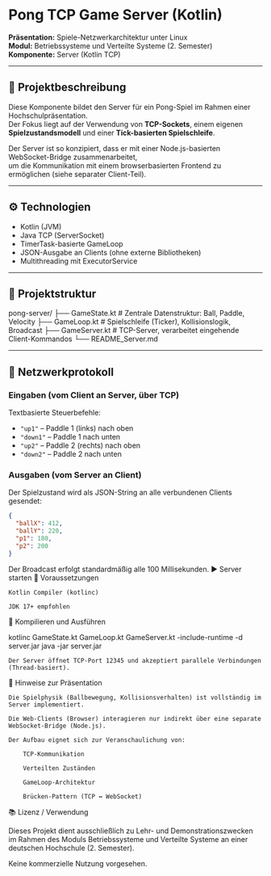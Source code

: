 # Pong TCP Game Server (Kotlin)

**Präsentation:** Spiele-Netzwerkarchitektur unter Linux  
**Modul:** Betriebssysteme und Verteilte Systeme (2. Semester)  
**Komponente:** Server (Kotlin TCP)

---

## 🧠 Projektbeschreibung

Diese Komponente bildet den Server für ein Pong-Spiel im Rahmen einer Hochschulpräsentation.  
Der Fokus liegt auf der Verwendung von **TCP-Sockets**, einem eigenen **Spielzustandsmodell** und einer **Tick-basierten Spielschleife**.

Der Server ist so konzipiert, dass er mit einer Node.js-basierten WebSocket-Bridge zusammenarbeitet,  
um die Kommunikation mit einem browserbasierten Frontend zu ermöglichen (siehe separater Client-Teil).

---

## ⚙️ Technologien

- Kotlin (JVM)
- Java TCP (ServerSocket)
- TimerTask-basierte GameLoop
- JSON-Ausgabe an Clients (ohne externe Bibliotheken)
- Multithreading mit ExecutorService

---

## 📂 Projektstruktur

pong-server/
├── GameState.kt # Zentrale Datenstruktur: Ball, Paddle, Velocity
├── GameLoop.kt # Spielschleife (Ticker), Kollisionslogik, Broadcast
├── GameServer.kt # TCP-Server, verarbeitet eingehende Client-Kommandos
└── README_Server.md


---

## 🔁 Netzwerkprotokoll

### Eingaben (vom Client an Server, über TCP)

Textbasierte Steuerbefehle:

- `"up1"` – Paddle 1 (links) nach oben
- `"down1"` – Paddle 1 nach unten
- `"up2"` – Paddle 2 (rechts) nach oben
- `"down2"` – Paddle 2 nach unten

### Ausgaben (vom Server an Client)

Der Spielzustand wird als JSON-String an alle verbundenen Clients gesendet:

```json
{
  "ballX": 412,
  "ballY": 220,
  "p1": 180,
  "p2": 200
}
```

Der Broadcast erfolgt standardmäßig alle 100 Millisekunden.
▶️ Server starten
🔧 Voraussetzungen

    Kotlin Compiler (kotlinc)

    JDK 17+ empfohlen

🧪 Kompilieren und Ausführen

kotlinc GameState.kt GameLoop.kt GameServer.kt -include-runtime -d server.jar
java -jar server.jar

    Der Server öffnet TCP-Port 12345 und akzeptiert parallele Verbindungen (Thread-basiert).

📌 Hinweise zur Präsentation

    Die Spielphysik (Ballbewegung, Kollisionsverhalten) ist vollständig im Server implementiert.

    Die Web-Clients (Browser) interagieren nur indirekt über eine separate WebSocket-Bridge (Node.js).

    Der Aufbau eignet sich zur Veranschaulichung von:

        TCP-Kommunikation

        Verteilten Zuständen

        GameLoop-Architektur

        Brücken-Pattern (TCP ↔ WebSocket)

📚 Lizenz / Verwendung

Dieses Projekt dient ausschließlich zu Lehr- und Demonstrationszwecken
im Rahmen des Moduls Betriebssysteme und Verteilte Systeme
an einer deutschen Hochschule (2. Semester).

Keine kommerzielle Nutzung vorgesehen.

